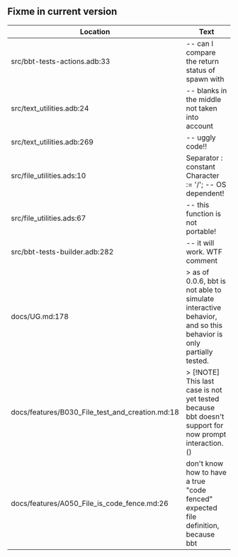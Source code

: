 Fixme in current version
------------------------

Location | Text
---------|-----
src/bbt-tests-actions.adb:33|   --  can I compare the return status of spawn with
src/text_utilities.adb:24|   --  blanks in the middle not taken into account
src/text_utilities.adb:269|      --  uggly code!!
src/file_utilities.ads:10|   Separator : constant Character := '/'; --  OS dependent!
src/file_utilities.ads:67|   --  this function is not portable!
src/bbt-tests-builder.adb:282|            -- it will work.  WTF comment
docs/UG.md:178|>  as of 0.0.6, bbt is not able to simulate interactive behavior, and so this behavior is only partially tested.  
docs/features/B030_File_test_and_creation.md:18|> [!NOTE] This last case is not yet tested because bbt doesn't support for now prompt interaction. ()  
docs/features/A050_File_is_code_fence.md:26| don't know how to have a true "code fenced" expected file definition, because bbt 
